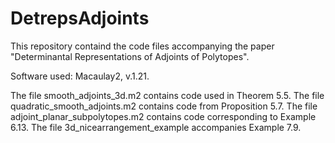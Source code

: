 # DetrepsAdjoints
This repository containd the code files accompanying the paper "Determinantal Representations of Adjoints of Polytopes".

Software used: Macaulay2, v.1.21.

The file smooth_adjoints_3d.m2 contains code used in Theorem 5.5.
The file quadratic_smooth_adjoints.m2 contains code from Proposition 5.7.
The file adjoint_planar_subpolytopes.m2 contains code corresponding to Example 6.13.
The file 3d_nicearrangement_example accompanies Example 7.9.
